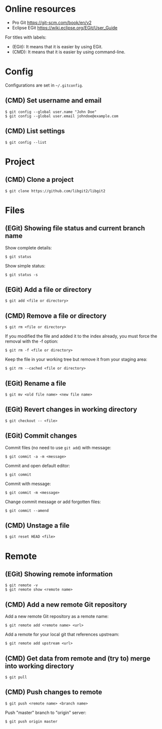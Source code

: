 # Online resources

* Pro Git <https://git-scm.com/book/en/v2>
* Eclipse EGit <https://wiki.eclipse.org/EGit/User_Guide>

For titles with labels:

* (EGit): It means that it is easier by using EGit.
* (CMD): It means that it is easier by using command-line.

# Config

Configurations are set in `~/.gitconfig`.

## (CMD) Set username and email

    $ git config --global user.name "John Doe"
    $ git config --global user.email johndoe@example.com

## (CMD) List settings

    $ git config --list

# Project

## (CMD) Clone a project

    $ git clone https://github.com/libgit2/libgit2

# Files

## (EGit) Showing file status and current branch name

Show complete details:

    $ git status

Show simple status:

    $ git status -s

## (EGit) Add a file or directory

    $ git add <file or directory>

## (CMD) Remove a file or directory

    $ git rm <file or directory>

If you modified the file and added it to the index already, you must force the removal with the -f option:

    $ git rm -f <file or directory>

Keep the file in your working tree  but  remove  it  from  your  staging  area:

    $ git rm --cached <file or directory>

## (EGit) Rename a file

    $ git mv <old file name> <new file name>

## (EGit) Revert changes in working directory

    $ git checkout -- <file>

## (EGit) Commit changes

Commit files (no need to use `git add`) with message:

    $ git commit -a -m <message>

Commit and open default editor:

    $ git commit

Commit with message:

    $ git commit -m <message>

Change commit message or add forgotten files:

    $ git commit --amend

## (CMD) Unstage a file

    $ git reset HEAD <file>

# Remote

## (EGit) Showing remote information

    $ git remote -v
    $ git remote show <remote name>

## (CMD) Add a new remote Git repository

Add a new remote Git repository as a remote name:

    $ git remote add <remote name> <url>

Add a remote for your local git that references upstream:

    $ git remote add upstream <url>

## (CMD) Get data from remote and (try to) merge into working directory

    $ git pull

## (CMD) Push changes to remote
 
    $ git push <remote name> <branch name>

Push "master" branch to "origin" server:

    $ git push origin master
